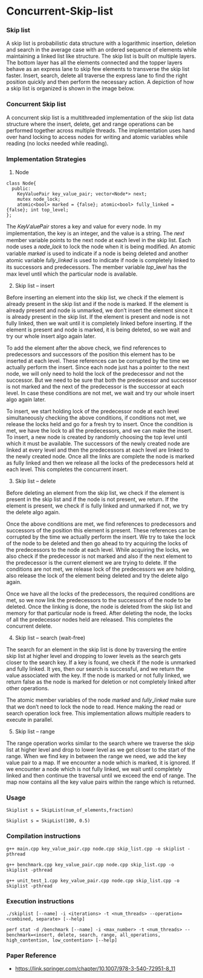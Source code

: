 # Concurrent-Skip-list

### Skip list
A skip list is probabilistic data structure with a logarithmic insertion, deletion and search in the average case with an ordered sequence of elements while maintaining a linked list like structure. The skip list is built on multiple layers. The bottom layer has all the elements connected and the topper layers behave as an express lane to skip few elements to transverse the skip list faster. Insert, search, delete all traverse the express lane to find the right position quickly and then perform the necessary action. A depiction of how a skip list is organized is shown in the image below.

### Concurrent Skip list
A concurrent skip list is a multithreaded implementation of the skip list data structure where the insert, delete, get and range operations can be performed together across multiple threads. The implementation uses hand over hand locking to access nodes for writing and atomic variables while reading (no locks needed while reading).

### Implementation Strategies

1.  Node 
  ``` Node
  class Node{
    public:
      KeyValuePair key_value_pair; vector<Node*> next;
      mutex node_lock;
      atomic<bool> marked = {false}; atomic<bool> fully_linked = {false}; int top_level;
  };
```
  The 𝐾𝑒𝑦𝑉𝑎𝑙𝑢𝑒𝑃𝑎𝑖𝑟 stores a key and value for every node. In my implementation, the key is an integer, and the value is a string. The 𝑛𝑒𝑥𝑡 member variable points to the next node at each level in the skip list. Each node uses a 𝑛𝑜𝑑𝑒_𝑙𝑜𝑐𝑘 to lock the node when it is being modified. An atomic variable 𝑚𝑎𝑟𝑘𝑒𝑑 is used to indicate if a node is being deleted and another atomic variable 𝑓𝑢𝑙𝑙𝑦_𝑙𝑖𝑛𝑘𝑒𝑑 is used to indicate if node is completely linked to its successors and predecessors. The member variable 𝑡𝑜𝑝_𝑙𝑒𝑣𝑒𝑙 has the max level until which the particular node is available.
  
2. Skip list – insert

Before inserting an element into the skip list, we check if the element is already present in the skip list and if the node is marked. If the element is already present and node is unmarked, we don’t insert the element since it is already present in the skip list. If the element is present and node is not fully linked, then we wait until it is completely linked before inserting. If the element is present and node is marked, it is being deleted, so we wait and try our whole insert algo again later.

To add the element after the above check, we find references to predecessors and successors of the position this element has to be inserted at each level. These references can be corrupted by the time we actually perform the insert. Since each node just has a pointer to the next node, we will only need to hold the lock of the predecessor and not the successor. But we need to be sure that both the predecessor and successor is not marked and the next of the predecessor is the successor at each level. In case these conditions are not met, we wait and try our whole insert algo again later.

To insert, we start holding lock of the predecessor node at each level simultaneously checking the above conditions, if conditions not met, we release the locks held and go for a fresh try to insert. Once the condition is met, we have the lock to all the predecessors, and we can make the insert. To insert, a new node is created by randomly choosing the top level until which it must be available. The successors of the newly created node are linked at every level and then the predecessors at each level are linked to the newly created node. Once all the links are complete the node is marked as fully linked and then we release all the locks of the predecessors held at each level. This completes the concurrent insert.

3. Skip list – delete

Before deleting an element from the skip list, we check if the element is present in the skip list and if the node is not present, we return. If the element is present, we check if is fully linked and unmarked if not, we try the delete algo again.

Once the above conditions are met, we find references to predecessors and successors of the position this element is present. These references can be corrupted by the time we actually perform the insert. We try to take the lock of the node to be deleted and then go ahead to try acquiring the locks of the predecessors to the node at each level. While acquiring the locks, we also check if the predecessor is not marked and also if the next element to the predecessor is the current element we are trying to delete. If the conditions are not met, we release lock of the predecessors we are holding, also release the lock of the element being deleted and try the delete algo again.

Once we have all the locks of the predecessors, the required conditions are met, so we now link the predecessors to the successors of the node to be deleted. Once the linking is done, the node is deleted from the skip list and memory for that particular node is freed. After deleting the node, the locks of all the predecessor nodes held are released. This completes the concurrent delete.


4. Skip list – search (wait-free)

The search for an element in the skip list is done by traversing the entire skip list at higher level and dropping to lower levels as the search gets closer to the search key. If a key is found, we check if the node is unmarked and fully linked. It yes, then our search is successful, and we return the value associated with the key. If the node is marked or not fully linked, we return false as the node is marked for deletion or not completely linked after other operations.

The atomic member variables of the node 𝑚𝑎𝑟𝑘𝑒𝑑 and 𝑓𝑢𝑙𝑙𝑦_𝑙𝑖𝑛𝑘𝑒𝑑 make sure that we don’t need to lock the node to read. Hence making the read or search operation lock free. This implementation allows multiple readers to execute in parallel.

5. Skip list – range

The range operation works similar to the search where we traverse the skip list at higher level and drop to lower level as we get closer to the start of the range. When we find key in between the range we need, we add the key value pair to a map. If we encounter a node which is marked, it is ignored. If we encounter a node which is not fully linked, we wait until completely linked and then continue the traversal until we exceed the end of range. The map now contains all the key value pairs within the range which is returned.


### Usage 

``` Skiplist s = SkipList(num_of_elements,fraction) ```

``` Skiplist s = SkipList(100, 0.5) ```

### Compilation instructions

``` g++ main.cpp key_value_pair.cpp node.cpp skip_list.cpp -o skiplist -pthread ```

``` g++ benchmark.cpp key_value_pair.cpp node.cpp skip_list.cpp -o skiplist -pthread ```

``` g++ unit_test_1.cpp key_value_pair.cpp node.cpp skip_list.cpp -o skiplist -pthread ```

### Execution instructions

``` ./skiplist [--name] -i <iterations> -t <num_threads> --operation=<combined, separate> [--help] ```

``` perf stat -d /benchmark [--name] -i <max_number> -t <num_threads> --benchmark=<insert, delete, search, range, all_operations, high_contention, low_contention> [--help] ```


### Paper Reference
- https://link.springer.com/chapter/10.1007/978-3-540-72951-8_11
